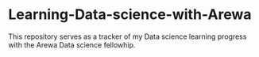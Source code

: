 # Learning-Data-science-with-Arewa
This repository serves as a tracker of my Data science learning progress with the Arewa Data science fellowhip.
